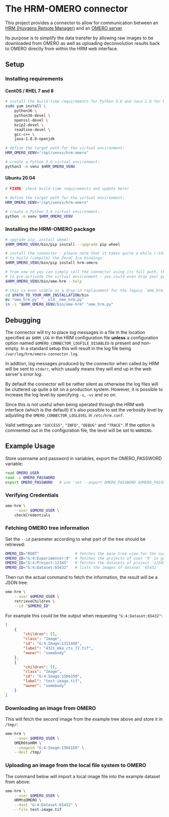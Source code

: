 # The HRM-OMERO connector

This project provides a connector to allow for communication between an [HRM (Huygens
Remote Manager)][hrm] and an [OMERO server][omero].

Its purpose is to simplify the data transfer by allowing raw images to be downloaded
from OMERO as well as uploading deconvolution results back to OMERO directly from within
the HRM web interface.

## Setup

### Installing requirements

#### CentOS / RHEL 7 and 8

```bash
# install the build-time requirements for Python 3.6 and Java 1.8 for Bio-Formats
sudo yum install \
    python36 \
    python36-devel \
    openssl-devel \
    bzip2-devel \
    readline-devel \
    gcc-c++ \
    java-1.8.0-openjdk

# define the target path for the virtual environment:
HRM_OMERO_VENV="/opt/venvs/hrm-omero"

# create a Python 3.6 virtual environment:
python3 -m venv $HRM_OMERO_VENV
```

#### Ubuntu 20.04

```bash
# FIXME: check build-time requirements and update here!

# define the target path for the virtual environment:
HRM_OMERO_VENV="/opt/venvs/hrm-omero"

# create a Python 3.6 virtual environment:
python -m venv $HRM_OMERO_VENV
```

### Installing the HRM-OMERO package

```bash
# upgrade pip, install wheel:
$HRM_OMERO_VENV/bin/pip install --upgrade pip wheel

# install the connector - please note that it takes quite a while (~15min) as it needs
# to build (compile) the ZeroC Ice bindings:
$HRM_OMERO_VENV/bin/pip install hrm-omero

# from now on you can simply call the connector using its full path, there is no need
# to pre-activate the virtual environment - you could even drop your pyenv completely:
$HRM_OMERO_VENV/bin/ome-hrm --help

# this is even usable as a drop-in replacement for the legacy `ome_hrm.py` script:
cd $PATH_TO_YOUR_HRM_INSTALLATION/bin
mv "ome_hrm.py" "__old__ome_hrm.py"
ln -s "$HRM_OMERO_VENV/bin/ome-hrm" "ome_hrm.py"
```

## Debugging

The connector will try to place log messages in a file in the location specified as
`$HRM_LOG` in the HRM configuration file **unless** a configuration option named
`$OMERO_CONNECTOR_LOGFILE_DISABLED` is present and non-empty. In a standard setup this
will result in the log file being `/var/log/hrm/omero-connector.log`.

In addtion, log messages produced by the connector when called by HRM will be sent to
`stderr`, which usually means they will end up in the web server's *error log*.

By default the connector will be rather silent as otherwise the log files will be
cluttered up quite a bit on a production system. However, it is possible to increase the
log level by specifying `-v`, `-vv` and so on.

Since this is not useful when being operated through the HRM web interface (which is
the default) it's also possible to set the verbosity level by adjusting the
`OMERO_CONNECTOR_LOGLEVEL` in `/etc/hrm.conf`.

Valid settings are `"SUCCESS"`, `"INFO"`, `"DEBUG"` and `"TRACE"`. If the option is
commented out in the configuration file, the level will be set to `WARNING`.

## Example Usage

Store username and password in variables, export the OMERO_PASSWORD variable:

```bash
read OMERO_USER
read -s OMERO_PASSWORD
export OMERO_PASSWORD   # use 'set --export OMERO_PASSWORD $OMERO_PASSWORD' for fish
```

### Verifying Credentials

```bash
ome-hrm \
    --user $OMERO_USER \
    checkCredentials
```

### Fetching OMERO tree information

Set the `--id` parameter according to what part of the tree should be retrieved:

```bash
OMERO_ID="ROOT"                # fetches the base tree view for the current user
OMERO_ID="G:4:Experimenter:9"  # fetches the projects of user '9' in group '4'
OMERO_ID="G:4:Project:12345"   # fetches the datasets of project '12345'
OMERO_ID="G:4:Dataset:65432"   # lists the images of dataset '65432'
```

Then run the actual command to fetch the information, the result will be a JSON tree:

```bash
ome-hrm \
    --user $OMERO_USER \
    retrieveChildren \
    --id "$OMERO_ID"
```

For example this could be the output when requesting `"G:4:Dataset:65432"`:

```json
[
    {
        "children": [],
        "class": "Image",
        "id": "G:4:Image:1311448",
        "label": "4321_mko_ctx_77.tif",
        "owner": "somebody"
    },
    {
        "children": [],
        "class": "Image",
        "id": "G:4:Image:1566150",
        "label": "test-image.tif",
        "owner": "somebody"
    }
]
```

### Downloading an image from OMERO

This will fetch the second image from the example tree above and store it in `/tmp/`:

```bash
ome-hrm \
    --user $OMERO_USER \
    OMEROtoHRM \
    --imageid "G:4:Image:1566150" \
    --dest /tmp/
```

### Uploading an image from the local file system to OMERO

The command below will import a local image file into the example dataset from above:

```bash
ome-hrm \
    --user $OMERO_USER \
    HRMtoOMERO \
    --dset "G:4:Dataset:65432" \
    --file test-image.tif
```

[hrm]: https://huygens-rm.org/
[omero]: https://www.openmicroscopy.org/omero/
